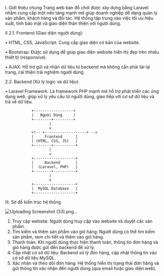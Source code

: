 I. Giới thiệu chung
Trang web bán đồ chơi được xây dựng bằng Laravel nhằm cung cấp một nền tảng mạnh mẽ giúp doanh nghiệp dễ dàng quản lý sản phẩm, khách hàng và đối tác. Hệ thống tập trung vào việc tối ưu hiệu suất, tính bảo mật và giao diện thân thiện với người dùng.

II
2.1. Frontend (Giao diện người dùng):

• HTML, CSS, JavaScript: Cung cấp giao diện cơ bản của website.

• Bootstrap: Được sử dụng để giúp giao diện website hiển thị đẹp trên nhiều
thiết bị (responsive).

• AJAX: Hỗ trợ gửi và nhận dữ liệu từ backend mà không cần phải tải lại
trang, cải thiện trải nghiệm người dùng.

2.2. Backend (Xử lý logic và dữ liệu):

• Laravel Framework: Là framework PHP mạnh mẽ hỗ trợ phát triển các
ứng dụng web, giúp xử lý yêu cầu từ người dùng, giao tiếp với cơ sở dữ liệu
và trả về dữ liệu.


                +------------------+
                |   Người Dùng     |
                +--------+---------+
                        |
                        v
                <!-- +-------------------+ -->
                |     Frontend      |
                | (HTML, CSS, JS)   |
                +--------+----------+
                        |
                        v
                +-------------------+
                |     Backend       |
                |  (Laravel, PHP)   |
                +--------+----------+
                        |
                        v
                +-------------------+
                |  MySQL Database   |
                +-------------------+

III. Sơ đồ kiến trúc hệ thống

![Uploading Screenshot (33).png…]()


1. Truy cập website: Người dùng truy cập vào website và duyệt các sản phẩm.
2. Tìm kiếm và thêm sản phẩm vào giỏ hàng: Người dùng có thể tìm kiếm sản
phẩm, xem chi tiết và thêm vào giỏ hàng.
3. Thanh toán: Khi người dùng thực hiện thanh toán, thông tin đơn hàng và giỏ
hàng được gửi đến backend để xử lý.
4. Cập nhật cơ sở dữ liệu: Backend xử lý đơn hàng, cập nhật thông tin vào cơ
sở dữ liệu MySQL.
5. Xác nhận và theo dõi đơn hàng: Hệ thống hiển thị trạng thái đơn hàng và
gửi thông tin xác nhận đến người dùng (qua email hoặc giao diện web).
